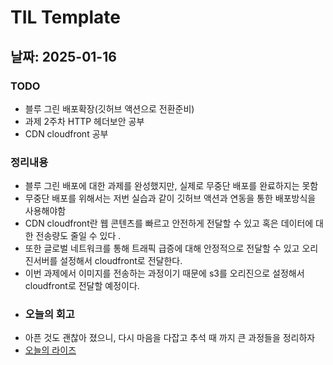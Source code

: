 # TIL Template

## 날짜: 2025-01-16

### TODO
- 블루 그린 배포확장(깃허브 액션으로 전환준비)
- 과제 2주차 HTTP 헤더보안 공부
- CDN cloudfront 공부
### 정리내용
- 블루 그린 배포에 대한 과제를 완성했지만, 실제로 무중단 배포를 완료하지는 못함
- 무중단 배포를 위해서는 저번 실습과 같이 깃허브 액션과 연동을 통한 배포방식을 사용해야함
- CDN cloudfront란 웹 콘텐츠를 빠르고 안전하게 전달할 수 있고 혹은 데이터에 대한 전송량도 줄일 수 있다 .
- 또한 글로벌 네트워크를 통해 트래픽 급증에 대해 안정적으로 전달할 수 있고 오리진서버를 설정해서 cloudfront로 전달한다.
- 이번 과제에서 이미지를 전송하는 과정이기 때문에 s3를 오리진으로 설정해서 cloudfront로 전달할 예정이다.
- ### 오늘의 회고
- 아픈 것도 괜찮아 졌으니, 다시 마음을 다잡고 추석 때 까지 큰 과정들을 정리하자
- [오늘의 라이즈](/Img/2025-01-16.png)